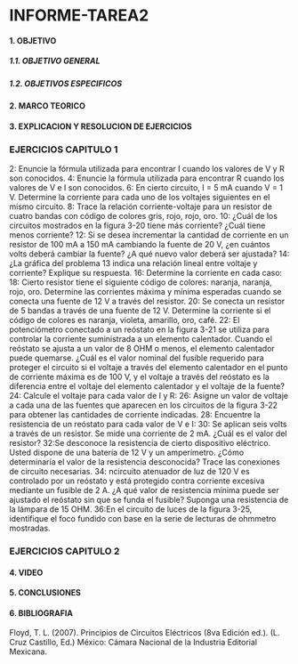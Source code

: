 # INFORME-TAREA2

#### 1. OBJETIVO
##### 1.1. OBJETIVO GENERAL
##### 1.2. OBJETIVOS ESPECIFICOS
#### 2. MARCO TEORICO

#### 3. EXPLICACION Y RESOLUCION DE EJERCICIOS
### EJERCICIOS CAPITULO 1
2: Enuncie la fórmula utilizada para encontrar I cuando los valores de V y R son conocidos.
4: Enuncie la fórmula utilizada para encontrar R cuando los valores de V e I son conocidos.
6: En cierto circuito, I = 5 mA cuando V = 1 V. Determine la corriente para cada uno de los voltajes siguientes
en el mismo circuito.
8: Trace la relación corriente-voltaje para un resistor de cuatro bandas con código de colores gris, rojo,
rojo, oro.
10: ¿Cuál de los circuitos mostrados en la figura 3-20 tiene más corriente? ¿Cuál tiene menos corriente?
12: Si se desea incrementar la cantidad de corriente en un resistor de 100 mA a 150 mA cambiando la fuente
de 20 V, ¿en cuántos volts deberá cambiar la fuente? ¿A qué nuevo valor deberá ser ajustada?
14: ¿La gráfica del problema 13 indica una relación lineal entre voltaje y corriente? Explique su respuesta.
16: Determine la corriente en cada caso:
18: Cierto resistor tiene el siguiente código de colores: naranja, naranja, rojo, oro. Determine las corrientes
máxima y mínima esperadas cuando se conecta una fuente de 12 V a través del resistor.
20: Se conecta un resistor de 5 bandas a través de una fuente de 12 V. Determine la corriente si el código
de colores es naranja, violeta, amarillo, oro, café.
22: El potenciómetro conectado a un reóstato en la figura 3-21 se utiliza para controlar la corriente suministrada
a un elemento calentador. Cuando el reóstato se ajusta a un valor de 8 OHM o menos, el elemento
calentador puede quemarse. ¿Cuál es el valor nominal del fusible requerido para proteger el circuito
si el voltaje a través del elemento calentador en el punto de corriente máxima es de 100 V, y el voltaje
a través del reóstato es la diferencia entre el voltaje del elemento calentador y el voltaje de la fuente?
24: Calcule el voltaje para cada valor de I y R:
26: Asigne un valor de voltaje a cada una de las fuentes que aparecen en los circuitos de la figura 3-22 para
obtener las cantidades de corriente indicadas.
28: Encuentre la resistencia de un reóstato para cada valor de V e I:
30: Se aplican seis volts a través de un resistor. Se mide una corriente de 2 mA. ¿Cuál es el valor del resistor?
32:Se desconoce la resistencia de cierto dispositivo eléctrico. Usted dispone de una batería de 12 V y un
amperímetro. ¿Cómo determinaría el valor de la resistencia desconocida? Trace las conexiones de circuito
necesarias.
34: ncircuito atenuador de luz de 120 V es controlado por un reóstato y está protegido contra corriente
excesiva mediante un fusible de 2 A. ¿A qué valor de resistencia mínima puede ser ajustado el reóstato
sin que se funda el fusible? Suponga una resistencia de la lámpara de 15 OHM.
36:En el circuito de luces de la figura 3-25, identifique el foco fundido con base en la serie de lecturas de
ohmmetro mostradas.
### EJERCICIOS CAPITULO 2
#### 4. VIDEO
#### 5. CONCLUSIONES
#### 6. BIBLIOGRAFIA
Floyd, T. L. (2007). Principios de Circuitos Eléctricos (8va Edición ed.). (L. Cruz Castillo, Ed.) México: Cámara Nacional de la Industria Editorial Mexicana.
